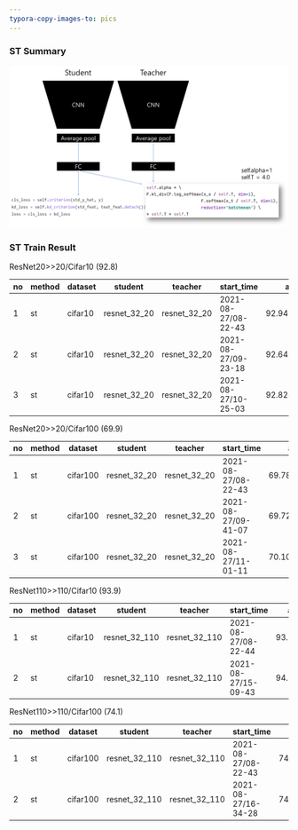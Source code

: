 ```yaml
---
typora-copy-images-to: pics
---
```


### ST Summary

![image-20210828092759272](pics/image-20210828092759272.png)

### ST Train Result

ResNet20>>20/Cifar10 (92.8)

| no   | method | dataset | student      | teacher      | start_time          | acc         | epoch | nepoch | lr   | batch_size |
| ---- | ------ | ------- | ------------ | ------------ | ------------------- | ----------- | ----- | ------ | ---- | ---------- |
| 1    | st     | cifar10 | resnet_32_20 | resnet_32_20 | 2021-08-27/08-22-43 | 92.94872284 | 159   | 200    | 0.1  | 128        |
| 2    | st     | cifar10 | resnet_32_20 | resnet_32_20 | 2021-08-27/09-23-18 | 92.64823914 | 199   | 200    | 0.1  | 128        |
| 3    | st     | cifar10 | resnet_32_20 | resnet_32_20 | 2021-08-27/10-25-03 | 92.82852936 | 177   | 200    | 0.1  | 128        |

ResNet20>>20/Cifar100 (69.9)

| no   | method | dataset  | student      | teacher      | start_time          | acc         | epoch | nepoch | lr   | batch_size |
| ---- | ------ | -------- | ------------ | ------------ | ------------------- | ----------- | ----- | ------ | ---- | ---------- |
| 1    | st     | cifar100 | resnet_32_20 | resnet_32_20 | 2021-08-27/08-22-43 | 69.78165436 | 162   | 200    | 0.1  | 128        |
| 2    | st     | cifar100 | resnet_32_20 | resnet_32_20 | 2021-08-27/09-41-07 | 69.72155762 | 169   | 200    | 0.1  | 128        |
| 3    | st     | cifar100 | resnet_32_20 | resnet_32_20 | 2021-08-27/11-01-11 | 70.10216522 | 190   | 200    | 0.1  | 128        |

ResNet110>>110/Cifar10 (93.9)

| no   | method | dataset | student       | teacher       | start_time          | acc      | epoch | nepoch | lr   | batch_size |
| ---- | ------ | ------- | ------------- | ------------- | ------------------- | -------- | ----- | ------ | ---- | ---------- |
| 1    | st     | cifar10 | resnet_32_110 | resnet_32_110 | 2021-08-27/08-22-44 | 93.54968 | 158   | 200    | 0.1  | 128        |
| 2    | st     | cifar10 | resnet_32_110 | resnet_32_110 | 2021-08-27/15-09-43 | 94.16066 | 174   | 200    | 0.1  | 128        |

ResNet110>>110/Cifar100 (74.1)

| no   | method | dataset  | student       | teacher       | start_time          | acc      | epoch | nepoch | lr   | batch_size |
| ---- | ------ | -------- | ------------- | ------------- | ------------------- | -------- | ----- | ------ | ---- | ---------- |
| 1    | st     | cifar100 | resnet_32_110 | resnet_32_110 | 2021-08-27/08-22-43 | 74.15865 | 197   | 200    | 0.1  | 128        |
| 2    | st     | cifar100 | resnet_32_110 | resnet_32_110 | 2021-08-27/16-34-28 | 74.10857 | 118   | 200    | 0.1  | 128        |



